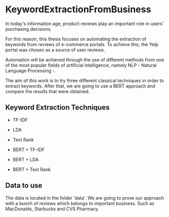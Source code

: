 # KeywordExtractionFromBusiness


In today's information age, product reviews play an important role in users' purchasing decisions. 

For this reason, this thesis focuses on automating the extraction of keywords from reviews of e-commerce portals. To achieve this, the Yelp portal was chosen as a source of user reviews. 

Automation will be achieved through the use of different methods from one of the most popular fields of artificial intelligence, namely NLP - Natural Language Processing -.

The aim of this work is to try three different classical techniques in order to extract keywords. After that, we are going to use a BERT approach and compare the results that were obtained.

## Keyword Extraction Techniques

* TF-IDF
* LDA
* Text Rank

* BERT + TF-IDF
* BERT + LDA
* BERT + Text Rank


## Data to use

The data is located in the folder 'data'. We are going to prove our approach with a bunch of reviews which belongs to important business. Such as MacDonalds, Starbucks and CVS Pharmacy. 
